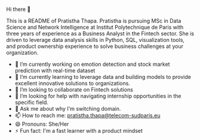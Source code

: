 Hi there 👋

This is a README of Pratistha Thapa. Pratistha is pursuing MSc in Data Science and Network Intelligence at Institut Polytechnique de Paris with three years of experience as a Business Analyst in the Fintech sector. She is driven to leverage data analysis skills in Python, SQL, visualization tools, and product ownership experience to solve business challenges at your organization. 

- 🔭 I’m currently working on emotion detection and stock market prediction with real-time dataset
- 🌱 I’m currently learning to leverage data and building models to provide excellent innovative solutions to organizations. 
- 👯 I’m looking to collaborate on Fintech solutions 
- 🤔 I’m looking for help with navigating internship opportunities in the specific field.
- 💬 Ask me about why I'm switching domain.
- 📫 How to reach me: pratistha.thapa@telecom-sudparis.eu
- 😄 Pronouns: She/Her
- ⚡ Fun fact: I'm a fast learner with a product mindset
